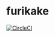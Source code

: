 # furikake

[![CircleCI](https://circleci.com/gh/su-kun1899/furikake.svg?style=svg)](https://circleci.com/gh/su-kun1899/furikake)
